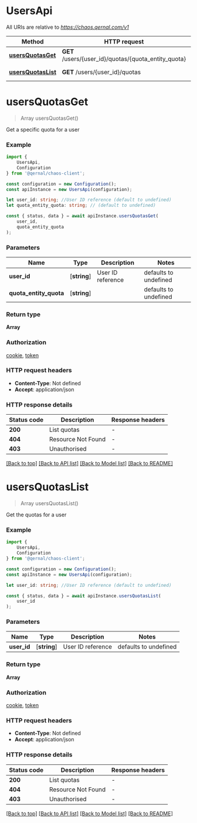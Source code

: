 # UsersApi

All URIs are relative to *https://chaos.qernal.com/v1*

|Method | HTTP request | Description|
|------------- | ------------- | -------------|
|[**usersQuotasGet**](#usersquotasget) | **GET** /users/{user_id}/quotas/{quota_entity_quota} | Get specific user quota|
|[**usersQuotasList**](#usersquotaslist) | **GET** /users/{user_id}/quotas | List user quotas|

# **usersQuotasGet**
> Array<Quota> usersQuotasGet()

Get a specific quota for a user

### Example

```typescript
import {
    UsersApi,
    Configuration
} from '@qernal/chaos-client';

const configuration = new Configuration();
const apiInstance = new UsersApi(configuration);

let user_id: string; //User ID reference (default to undefined)
let quota_entity_quota: string; // (default to undefined)

const { status, data } = await apiInstance.usersQuotasGet(
    user_id,
    quota_entity_quota
);
```

### Parameters

|Name | Type | Description  | Notes|
|------------- | ------------- | ------------- | -------------|
| **user_id** | [**string**] | User ID reference | defaults to undefined|
| **quota_entity_quota** | [**string**] |  | defaults to undefined|


### Return type

**Array<Quota>**

### Authorization

[cookie](../README.md#cookie), [token](../README.md#token)

### HTTP request headers

 - **Content-Type**: Not defined
 - **Accept**: application/json


### HTTP response details
| Status code | Description | Response headers |
|-------------|-------------|------------------|
|**200** | List quotas |  -  |
|**404** | Resource Not Found |  -  |
|**403** | Unauthorised |  -  |

[[Back to top]](#) [[Back to API list]](../README.md#documentation-for-api-endpoints) [[Back to Model list]](../README.md#documentation-for-models) [[Back to README]](../README.md)

# **usersQuotasList**
> Array<Quota> usersQuotasList()

Get the quotas for a user

### Example

```typescript
import {
    UsersApi,
    Configuration
} from '@qernal/chaos-client';

const configuration = new Configuration();
const apiInstance = new UsersApi(configuration);

let user_id: string; //User ID reference (default to undefined)

const { status, data } = await apiInstance.usersQuotasList(
    user_id
);
```

### Parameters

|Name | Type | Description  | Notes|
|------------- | ------------- | ------------- | -------------|
| **user_id** | [**string**] | User ID reference | defaults to undefined|


### Return type

**Array<Quota>**

### Authorization

[cookie](../README.md#cookie), [token](../README.md#token)

### HTTP request headers

 - **Content-Type**: Not defined
 - **Accept**: application/json


### HTTP response details
| Status code | Description | Response headers |
|-------------|-------------|------------------|
|**200** | List quotas |  -  |
|**404** | Resource Not Found |  -  |
|**403** | Unauthorised |  -  |

[[Back to top]](#) [[Back to API list]](../README.md#documentation-for-api-endpoints) [[Back to Model list]](../README.md#documentation-for-models) [[Back to README]](../README.md)

